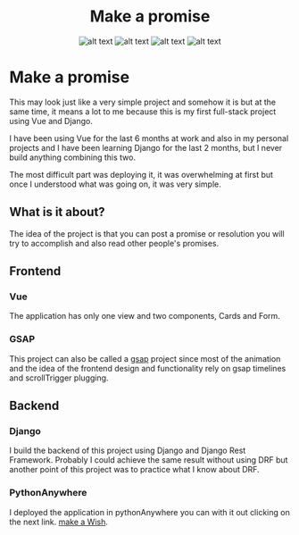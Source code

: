 <div align="center">
<h1>Make a promise </h1>
  
![alt text](https://img.shields.io/badge/My%20first%20website-2.0.1-green)  ![alt text](https://img.shields.io/badge/Made%20by-Max-brightgreen) ![alt text](https://img.shields.io/badge/Backend-Django-lightblue) ![alt text](https://img.shields.io/badge/Frontend-Vue-brightgreen)
</div>

# Make a promise

This may look just like a very simple project and somehow it is but at the same time, it means a lot to me because this is my first full-stack project using Vue and Django.

I have been using Vue for the last 6 months at work and also in my personal projects and I have been learning Django for the last 2 months, but I never build anything combining this two.

The most difficult part was deploying it, it was overwhelming at first but once I understood what was going on, it was very simple.

## What is it about?

The idea of the project is that you can post a promise or resolution you will try to accomplish and also read other people's promises.

## Frontend

### Vue

The application has only one view and two components, Cards and Form.

### GSAP

This project can also be called a [gsap](https://maxicode.pythonanywhere.com/) project since most of the animation and the idea of the frontend design and functionality rely on gsap timelines and scrollTrigger plugging.

## Backend

### Django

I build the backend of this project using Django and Django Rest Framework. Probably I could achieve the same result without using DRF but another point of this project was to practice what I know about DRF.

### PythonAnywhere

I deployed the application in pythonAnywhere you can with it out clicking on the next link.
[make a Wish](https://maxicode.pythonanywhere.com/).


